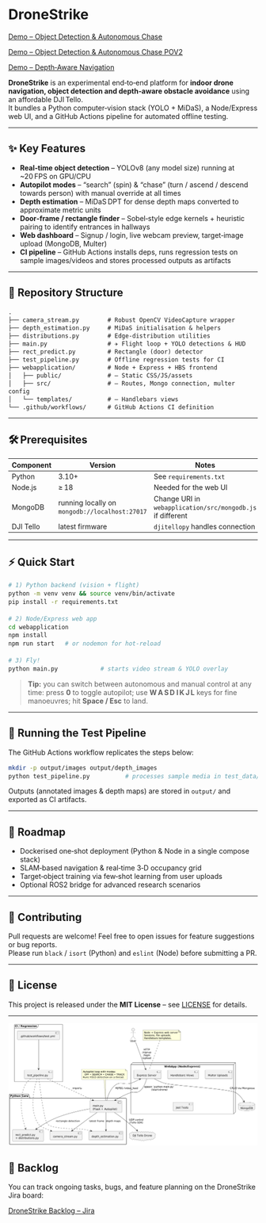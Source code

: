 
# DroneStrike

[Demo – Object Detection & Autonomous Chase](https://www.youtube.com/watch?v=RdNOznuV0Kg)

[Demo – Object Detection & Autonomous Chase POV2](https://www.youtube.com/watch?v=dXB14eVJF5E)

[Demo – Depth‑Aware Navigation](https://youtu.be/MrN-2Wlzxq8)


**DroneStrike** is an experimental end‑to‑end platform for **indoor drone navigation, object detection and depth‑aware obstacle avoidance** using an affordable DJI Tello.  
It bundles a Python computer‑vision stack (YOLO + MiDaS), a Node/Express web UI, and a GitHub Actions pipeline for automated offline testing.

---

## ✨ Key Features

* **Real‑time object detection** – YOLOv8 (any model size) running at ~20 FPS on GPU/CPU  
* **Autopilot modes** – “search” (spin) & “chase” (turn / ascend / descend towards person) with manual override at all times  
* **Depth estimation** – MiDaS DPT for dense depth maps converted to approximate metric units  
* **Door‑frame / rectangle finder** – Sobel‑style edge kernels + heuristic pairing to identify entrances in hallways  
* **Web dashboard** – Signup / login, live webcam preview, target‑image upload (MongoDB, Multer)  
* **CI pipeline** – GitHub Actions installs deps, runs regression tests on sample images/videos and stores processed outputs as artifacts  

---

## 📂 Repository Structure

```text
.
├── camera_stream.py        # Robust OpenCV VideoCapture wrapper
├── depth_estimation.py     # MiDaS initialisation & helpers
├── distributions.py        # Edge‑distribution utilities
├── main.py                 # ✈️ Flight loop + YOLO detections & HUD
├── rect_predict.py         # Rectangle (door) detector
├── test_pipeline.py        # Offline regression tests for CI
├── webapplication/         # Node + Express + HBS frontend
│   ├── public/             # – Static CSS/JS/assets
│   ├── src/                # – Routes, Mongo connection, multer config
│   └── templates/          # – Handlebars views
└── .github/workflows/      # GitHub Actions CI definition
```

---

## 🛠 Prerequisites

| Component | Version | Notes |
|-----------|---------|-------|
| Python    | 3.10+   | See `requirements.txt` |
| Node.js   | ≥ 18    | Needed for the web UI |
| MongoDB   | running locally on `mongodb://localhost:27017` | Change URI in `webapplication/src/mongodb.js` if different |
| DJI Tello | latest firmware | `djitellopy` handles connection |

---

## ⚡ Quick Start

```bash
# 1) Python backend (vision + flight)
python -m venv venv && source venv/bin/activate
pip install -r requirements.txt

# 2) Node/Express web app
cd webapplication
npm install
npm run start   # or nodemon for hot‑reload

# 3) Fly!
python main.py            # starts video stream & YOLO overlay
```

> **Tip:** you can switch between autonomous and manual control at any time: press **0** to toggle autopilot; use **W A S D I K J L** keys for fine manoeuvres; hit **Space / Esc** to land.

---

## 🧪 Running the Test Pipeline

The GitHub Actions workflow replicates the steps below:

```bash
mkdir -p output/images output/depth_images
python test_pipeline.py          # processes sample media in test_data/
```

Outputs (annotated images & depth maps) are stored in `output/` and exported as CI artifacts.

---

## 🚀 Roadmap

* Dockerised one‑shot deployment (Python & Node in a single compose stack)  
* SLAM‑based navigation & real‑time 3‑D occupancy grid  
* Target‑object training via few‑shot learning from user uploads  
* Optional ROS2 bridge for advanced research scenarios  

---

## 👥 Contributing

Pull requests are welcome! Feel free to open issues for feature suggestions or bug reports.  
Please run `black` / `isort` (Python) and `eslint` (Node) before submitting a PR.

---

## 📜 License

This project is released under the **MIT License** – see [LICENSE](LICENSE) for details.

---

![System UML diagram](MDS_UML.png)

## 📝 Backlog

You can track ongoing tasks, bugs, and feature planning on the DroneStrike Jira board:

[DroneStrike Backlog – Jira](https://dronestrike.atlassian.net/jira/software/projects/CCS/boards/1)
